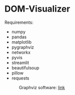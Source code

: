 # DOM-Visualizer

Requirements:

<ul>
  <li>numpy</li>
  <li>pandas</li>
  <li>matplotlib</li>
  <li>pygraphviz</li>
  <li>networkx</li>
  <li>pyvis</li>
  <li>streamlit</li>
  <li>beautifulsoup</li>
  <li>pillow</li>
  <li>requests</li>
<ul>
  
Graphviz software: <a href="https://graphviz.org/download/#windows">link</a>
  
